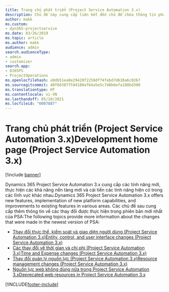 ```yaml
---
title: Trang chủ phát triển (Project Service Automation 3.x)
description: Chủ đề này cung cấp liên kết đến chủ đề chứa thông tin phát triển cho phiên bản Dynamics 365 Project Service Automation (PSA) 3.x.
author: makk
ms.custom:
- dyn365-projectservice
ms.date: 03/26/2019
ms.topic: article
ms.author: makk
audience: admin
search.audienceType:
- admin
- customizer
search.app:
- D365PS
- ProjectOperations
ms.openlocfilehash: a9db51ea8e29420f2258dff4febd7d638a6c0267
ms.sourcegitcommit: 40f68387f594180af64a5e5c748b6efa188bd300
ms.translationtype: HT
ms.contentlocale: vi-VN
ms.lasthandoff: 05/10/2021
ms.locfileid: "6007887"
---
```

# <a name="development-home-page-project-service-automation-3x"></a><span data-ttu-id="f9372-103">Trang chủ phát triển (Project Service Automation 3.x)</span><span class="sxs-lookup"><span data-stu-id="f9372-103">Development home page (Project Service Automation 3.x)</span></span>

[!include [banner](../../includes/psa-now-project-operations.md)]

<span data-ttu-id="f9372-104">Dynamics 365 Project Service Automation 3.x cung cấp các tính năng mới, thực hiện các khả năng nền tảng mới và cải tiến các tính năng hiện có trong các lĩnh vực khác nhau.</span><span class="sxs-lookup"><span data-stu-id="f9372-104">Dynamics 365 Project Service Automation 3.x offers new features, implementation of new platform capabilities, and improvements to existing features in various areas.</span></span> <span data-ttu-id="f9372-105">Các chủ đề sau cung cấp thêm thông tin về các thay đổi được thực hiện trong phiên bản mới nhất của PSA:</span><span class="sxs-lookup"><span data-stu-id="f9372-105">The following topics provide more information about the changes that were made in the newest version of PSA:</span></span>

- [<span data-ttu-id="f9372-106">Thay đổi thực thể, kiểm soát và giao diện người dùng (Project Service Automation 3.x)</span><span class="sxs-lookup"><span data-stu-id="f9372-106">Entity, control, and user interface changes (Project Service Automation 3.x)</span></span>](../developer-guides/entity-changes-v3.x.md)
- [<span data-ttu-id="f9372-107">Các thay đổi về thời gian và chi phí (Project Service Automation 3.x)</span><span class="sxs-lookup"><span data-stu-id="f9372-107">Time and Expense changes (Project Service Automation 3.x)</span></span>](../developer-guides/time-expense-changes-v3.x.md)
- [<span data-ttu-id="f9372-108">Thay đổi quản lý nguồn lực (Project Service Automation 3.x)</span><span class="sxs-lookup"><span data-stu-id="f9372-108">Resource management changes (Project Service Automation 3.x)</span></span>](../developer-guides/resource-management-changes-v3.x.md)
- [<span data-ttu-id="f9372-109">Nguồn lực web không dùng nữa trong Project Service Automation 3.x</span><span class="sxs-lookup"><span data-stu-id="f9372-109">Deprecated web resources in Project Service Automation 3.x</span></span>](../developer-guides/web-resources-deprecated-v3.x.md)


[!INCLUDE[footer-include](../../includes/footer-banner.md)]